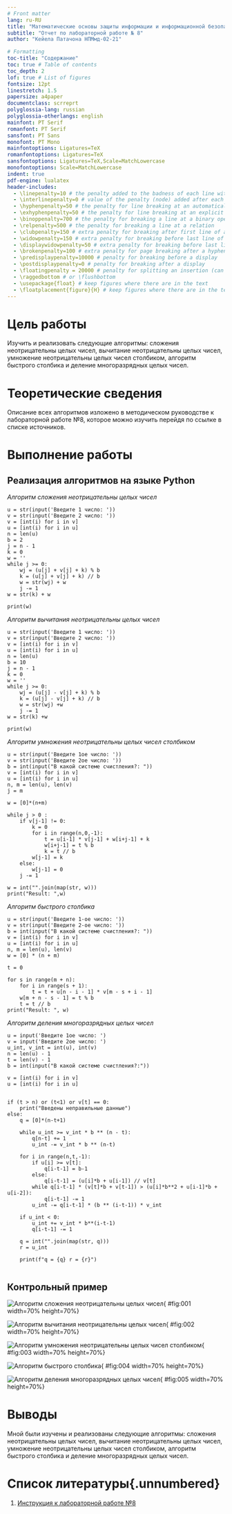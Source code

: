 ```yaml
---
# Front matter
lang: ru-RU
title: "Математические основы защиты информации и информационной безопасности"
subtitle: "Отчет по лабораторной работе № 8"
author: "Кейела Патачона НПМмд-02-21"

# Formatting
toc-title: "Содержание"
toc: true # Table of contents
toc_depth: 2
lof: true # List of figures
fontsize: 12pt
linestretch: 1.5
papersize: a4paper
documentclass: scrreprt
polyglossia-lang: russian
polyglossia-otherlangs: english
mainfont: PT Serif
romanfont: PT Serif
sansfont: PT Sans
monofont: PT Mono
mainfontoptions: Ligatures=TeX
romanfontoptions: Ligatures=TeX
sansfontoptions: Ligatures=TeX,Scale=MatchLowercase
monofontoptions: Scale=MatchLowercase
indent: true
pdf-engine: lualatex
header-includes:
  - \linepenalty=10 # the penalty added to the badness of each line within a paragraph (no associated penalty node) Increasing the value makes tex try to have fewer lines in the paragraph.
  - \interlinepenalty=0 # value of the penalty (node) added after each line of a paragraph.
  - \hyphenpenalty=50 # the penalty for line breaking at an automatically inserted hyphen
  - \exhyphenpenalty=50 # the penalty for line breaking at an explicit hyphen
  - \binoppenalty=700 # the penalty for breaking a line at a binary operator
  - \relpenalty=500 # the penalty for breaking a line at a relation
  - \clubpenalty=150 # extra penalty for breaking after first line of a paragraph
  - \widowpenalty=150 # extra penalty for breaking before last line of a paragraph
  - \displaywidowpenalty=50 # extra penalty for breaking before last line before a display math
  - \brokenpenalty=100 # extra penalty for page breaking after a hyphenated line
  - \predisplaypenalty=10000 # penalty for breaking before a display
  - \postdisplaypenalty=0 # penalty for breaking after a display
  - \floatingpenalty = 20000 # penalty for splitting an insertion (can only be split footnote in standard LaTeX)
  - \raggedbottom # or \flushbottom
  - \usepackage{float} # keep figures where there are in the text
  - \floatplacement{figure}{H} # keep figures where there are in the text
---
```


# Цель работы

Изучить и реализовать следующие алгоритмы: сложения неотрицательны целых чисел, 
вычитание неотрицательны целых чисел, умножение неотрицательны целых чисел столбиком,
алгоритм быстрого столбика и деление многоразрядных целых чисел.

# Теоретические сведения

Описание всех алгоритмов изложено в методическом руководстве к лабораторной работе №8,
которое можно изучить перейдя по ссылке в списке источников.

# Выполнение работы

## Реализация алгоритмов на языке Python

*Алгоритм сложения неотрицательны целых чисел*
```
u = str(input('Введите 1 число: '))
v = str(input('Введите 2 число: '))
v = [int(i) for i in v]
u = [int(i) for i in u]
n = len(u)
b = 2
j = n - 1
k = 0
w = ''
while j >= 0:
    wj = (u[j] + v[j] + k) % b
    k = (u[j] + v[j] + k) // b
    w = str(wj) + w
    j -= 1
w = str(k) + w

print(w)		
```

*Алгоритм вычитания неотрицательны целых чисел*
```
u = str(input('Введите 1 число: '))
v = str(input('Введите 2 число: '))
v = [int(i) for i in v]
u = [int(i) for i in u]
n = len(u)
b = 10
j = n - 1
k = 0
w = ''
while j >= 0:
    wj = (u[j] - v[j] + k) % b
    k = (u[j] - v[j] + k) // b
    w = str(wj) +w
    j -= 1
w = str(k) +w

print(w)		
```

*Алгоритм умножения неотрицательны целых чисел столбиком*
```
u = str(input('Введите 1ое число: '))
v = str(input('Введите 2ое число: '))
b = int(input("В какой системе счистления?: "))
v = [int(i) for i in v]
u = [int(i) for i in u]
n, m = len(u), len(v)
j = m

w = [0]*(n+m)

while j > 0 :
    if v[j-1] != 0:
        k = 0
        for i in range(n,0,-1):
            t = u[i-1] * v[j-1] + w[i+j-1] + k
            w[i+j-1] = t % b
            k = t // b
        w[j-1] = k
    else:
        w[j-1] = 0
    j -= 1

w = int("".join(map(str, w)))
print("Result: ",w)	
```

*Алгоритм быстрого столбика*
```
u = str(input('Введите 1-ое число: '))
v = str(input('Введите 2-ое число: '))
b = int(input("В какой системе счистления?: "))
v = [int(i) for i in v]
u = [int(i) for i in u]
n, m = len(u), len(v)
w = [0] * (n + m)

t = 0

for s in range(m + n):
    for i in range(s + 1):
        t = t + u[n - i - 1] * v[m - s + i - 1]
    w[m + n - s - 1] = t % b
    t = t // b
print("Result: ", w)	
```

*Алгоритм деления многоразрядных целых чисел*
```
u = input('Введите 1ое число: ')
v = input('Введите 2ое число: ')
u_int, v_int = int(u), int(v)
n = len(u) - 1
t = len(v) - 1
b = int(input("В какой системе счистления?:"))

v = [int(i) for i in v]
u = [int(i) for i in u]


if (t > n) or (t<1) or v[t] == 0:
    print("Введены неправильные данные")
else:
    q = [0]*(n-t+1)
	
    while u_int >= v_int * b ** (n - t):
        q[n-t] += 1
        u_int -= v_int * b ** (n-t)
		
    for i in range(n,t,-1):
        if u[i] >= v[t]:
            q[i-t-1] = b-1
        else:
            q[i-t-1] = (u[i]*b + u[i-1]) // v[t]
        while q[i-t-1] * (v[t]*b + v[t-1]) > (u[i]*b**2 + u[i-1]*b + u[i-2]):
            q[i-t-1] -= 1
        u_int -= q[i-t-1] * (b ** (i-t-1)) * v_int
		
    if u_int < 0:
        u_int += v_int * b**(i-t-1)
        q[i-t-1] -= 1
    
    q = int("".join(map(str, q)))
    r = u_int

    print(f"q = {q} r = {r}")
		
```

## Контрольный пример

![Алгоритм сложения неотрицательны целых чисел](../image/01.png){ #fig:001 width=70% height=70%}

![Алгоритм вычитания неотрицательны целых чисел](../image/02.png){ #fig:002 width=70% height=70%}

![Алгоритм умножения неотрицательны целых чисел столбиком](../image/03.png){ #fig:003 width=70% height=70%}

![Алгоритм быстрого столбика](../image/04.png){ #fig:004 width=70% height=70%}

![Алгоритм деления многоразрядных целых чисел](../image/05.png){ #fig:005 width=70% height=70%}

# Выводы

Мной были изучены и реализованы следующие алгоритмы: сложения неотрицательны целых чисел, 
вычитание неотрицательны целых чисел, умножение неотрицательны целых чисел столбиком,
алгоритм быстрого столбика и деление многоразрядных целых чисел.

# Список литературы{.unnumbered}

1. [Инструкция к лабораторной работе №8](https://esystem.rudn.ru/pluginfile.php/1283473/mod_folder/content/0/lab08.pdf?forcedownload=1)

